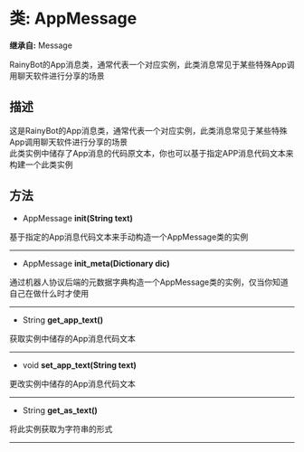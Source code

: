# 类: AppMessage  
  
**继承自:** Message  
  
RainyBot的App消息类，通常代表一个对应实例，此类消息常见于某些特殊App调用聊天软件进行分享的场景  
  
## 描述  
  
这是RainyBot的App消息类，通常代表一个对应实例，此类消息常见于某些特殊App调用聊天软件进行分享的场景   
此类实例中储存了App消息的代码原文本，你也可以基于指定APP消息代码文本来构建一个此类实例  
  
## 方法 
  
- AppMessage **init(String text)**  
  
基于指定的App消息代码文本来手动构造一个AppMessage类的实例  
  
---  
  
- AppMessage **init_meta(Dictionary dic)**  
  
通过机器人协议后端的元数据字典构造一个AppMessage类的实例，仅当你知道自己在做什么时才使用  
  
---  
  
- String **get_app_text()**  
  
获取实例中储存的App消息代码文本  
  
---  
  
- void **set_app_text(String text)**  
  
更改实例中储存的App消息代码文本  
  
---  
  
- String **get_as_text()**  
  
将此实例获取为字符串的形式  
  
---  
  

